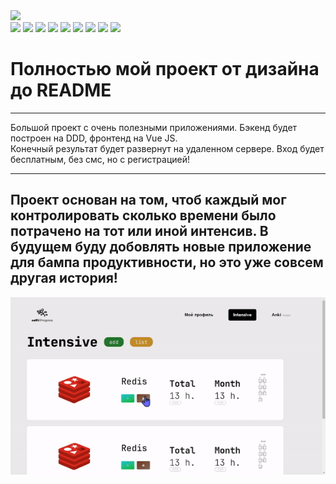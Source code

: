 
<img src="https://capsule-render.vercel.app/api?type=venom&height=200&color=gradient&text=selfProgressive&fontColor=082567&fontAlign=50&section=header&animation=fadeIn&stroke=FBCEB1"/>
<div>
  <img src="https://img.shields.io/badge/JavaScript-323330?style=for-the-badge&logo=javascript&logoColor=F7DF1E" />
  <img src="https://img.shields.io/badge/Vue%20js-35495E?style=for-the-badge&logo=vuedotjs&logoColor=4FC08D" />
  <img src="https://img.shields.io/badge/Python-FFD43B?style=for-the-badge&logo=python&logoColor=blue" />
  <img src="https://img.shields.io/badge/fastapi-109989?style=for-the-badge&logo=FASTAPI&logoColor=white" />
  <img src="https://img.shields.io/badge/redis-%23DD0031.svg?&style=for-the-badge&logo=redis&logoColor=white" />
  <img src="https://img.shields.io/badge/PostgreSQL-316192?style=for-the-badge&logo=postgresql&logoColor=white">
  <img src="https://img.shields.io/badge/Figma-F24E1E?style=for-the-badge&logo=figma&logoColor=white" />
  <img src="https://img.shields.io/badge/CSS3-1572B6?style=for-the-badge&logo=css3&logoColor=white" />
  <img src="https://img.shields.io/badge/Docker-2CA5E0?style=for-the-badge&logo=docker&logoColor=white" />


<div/>
  
# Полностью мой проект от дизайна до README
<hr>
Большой проект с очень полезными приложениями. Бэкенд будет построен на DDD, фронтенд на Vue JS. <br>
Конечный результат будет развернут на удаленном сервере. Вход будет бесплатным, без смс, но с регистрацией!
<hr>

## Проект основан на том, чтоб каждый мог контролировать сколько времени было потрачено на тот или иной интенсив. В будущем буду добовлять новые приложение для бампа продуктивности, но это уже совсем другая история!
![](https://github.com/zalimpshigotizhev/selfPro/blob/main/for-git/using.gif)
